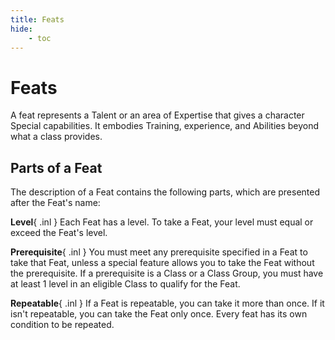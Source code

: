 ```yaml
---
title: Feats
hide:
    - toc
---
```


# Feats

A feat represents a Talent or an area of Expertise that gives a character Special capabilities. It embodies Training, experience, and Abilities beyond what a class provides.

## Parts of a Feat
The description of a Feat contains the following parts, which are presented after the Feat's name:

**Level**{ .inl } Each Feat has a level. To take a Feat, your level must equal or exceed the Feat's level.

**Prerequisite**{ .inl } You must meet any prerequisite specified in a Feat to take that Feat, unless a special feature allows you to take the Feat without the prerequisite. If a prerequisite is a Class or a Class Group, you must have at least 1 level in an eligible Class to qualify for the Feat.

**Repeatable**{ .inl } If a Feat is repeatable, you can take it more than once. If it isn't repeatable, you can take the Feat only once. Every feat has its own condition to be repeated.